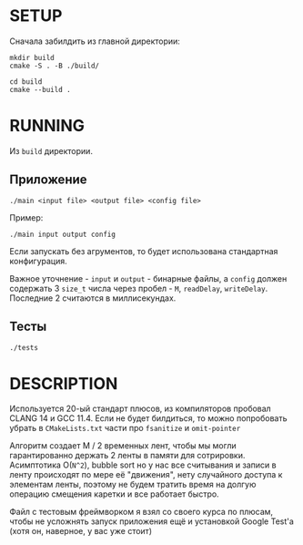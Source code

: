 # SETUP

Сначала забилдить из главной директории:

```shell
mkdir build
cmake -S . -B ./build/

cd build
cmake --build .
```

# RUNNING

Из `build` директории.

## Приложение

```shell
./main <input file> <output file> <config file>
```

Пример: 
```shell
./main input output config
```

Если запускать без агрументов, то будет использована стандартная конфигурация. 

Важное уточнение - `input` и `output` - бинарные файлы, а `config` должен содержать 3 `size_t` числа через пробел - `M`, `readDelay`, `writeDelay`. Последние 2 считаются в миллисекундах.

## Тесты

```shell
./tests
```

# DESCRIPTION

Используется 20-ый стандарт плюсов, из компиляторов пробовал CLANG 14 и GCC 11.4. Если не будет билдиться, то можно попробовать убрать в `CMakeLists.txt` части про `fsanitize` и `omit-pointer`

Алгоритм создает M / 2 временных лент, чтобы мы могли гарантированно держать 2 ленты в памяти для сотрировки. Асимптотика O(`N^2`), bubble sort но у нас все считывания и записи в ленту происходят по мере её "движения", 
нету случайного доступа к элементам ленты, поэтому не будем тратить время на долгую операцию смещения каретки и все работает быстро.

Файл с тестовым фреймворком я взял со своего курса по плюсам, чтобы не усложнять запуск приложения ещё и установкой Google Test'a (хотя он, наверное, у вас уже стоит)

